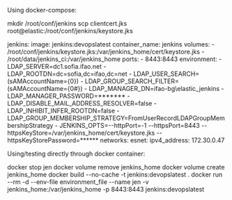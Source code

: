 
Using docker-compose:

mkdir /root/conf/jenkins
scp clientcert.jks root@elastic:/root/conf/jenkins/keystore.jks


  jenkins:
    image: jenkins:devopslatest
    container_name: jenkins
    volumes:
      - /root/conf/jenkins/keystore.jks:/var/jenkins_home/cert/keystore.jks
      - /root/data/jenkins_ci:/var/jenkins_home
    ports:
      - 8443:8443
    environment:
      - LDAP_SERVER=dc1.sofia.ifao.net
      - LDAP_ROOTDN=dc=sofia,dc=ifao,dc=net
      - LDAP_USER_SEARCH=(sAMAccountName={0})
      - LDAP_GROUP_SEARCH_FILTER=(sAMAccountName={0#})
      - LDAP_MANAGER_DN=ifao-bg\elastic_jenkins
      - LDAP_MANAGER_PASSWORD=*******
      - LDAP_DISABLE_MAIL_ADDRESS_RESOLVER=false
      - LDAP_INHIBIT_INFER_ROOTDN=false
      - LDAP_GROUP_MEMBERSHIP_STRATEGY=FromUserRecordLDAPGroupMembershipStrategy
      - JENKINS_OPTS=--httpPort=-1 --httpsPort=8443 --httpsKeyStore=/var/jenkins_home/cert/keystore.jks --httpsKeyStorePassword=******
    networks:
      esnet:
        ipv4_address: 172.30.0.47



Using/testing directly through docker container:

docker stop jen
docker volume remove jenkins_home
docker volume create jenkins_home
docker build --no-cache -t jenkins:devopslatest .
docker run --rm -d --env-file environment_file  --name jen -v jenkins_home:/var/jenkins_home -p 8443:8443 jenkins:devopslatest
